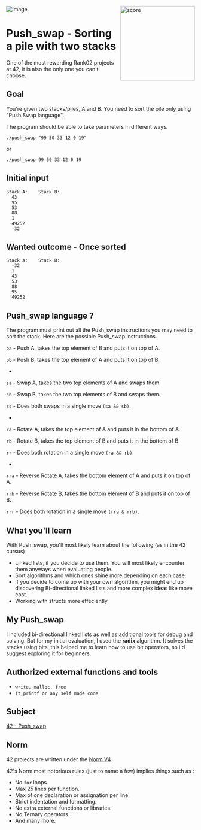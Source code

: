 ![image](https://github.com/user-attachments/assets/94e4623d-3937-405a-a29d-4ba0c27c78d6)
<img align="right" width="199" alt="score" src="https://github.com/user-attachments/assets/bf5375e8-a4ba-4e7a-80cf-7282133b840c" />

# Push_swap - Sorting a pile with two stacks

One of the most rewarding Rank02 projects at 42, it is also the only one you can't choose.

## Goal
You're given two stacks/piles, A and B. You need to sort the pile only using "Push Swap language".

The program should be able to take parameters in different ways.

```./push_swap "99 50 33 12 0 19"```

or

```./push_swap 99 50 33 12 0 19```

## Initial input
```
Stack A:    Stack B:
  43
  95
  53
  88
  1
  49252
  -32
```
## Wanted outcome - Once sorted
```
Stack A:    Stack B:
  -32
  1
  43
  53
  88
  95
  49252
```
## Push_swap language ?

The program must print out all the Push_swap instructions you may need to sort the stack. Here are the possible Push_swap instructions.

```pa``` - Push A, takes the top element of B and puts it on top of A.

```pb``` - Push B, takes the top element of A and puts it on top of B.

-

```sa``` - Swap A, takes the two top elements of A and swaps them.

```sb``` - Swap B, takes the two top elements of B and swaps them.

```ss``` - Does both swaps in a single move ```(sa && sb)```.

-

```ra``` - Rotate A, takes the top element of A and puts it in the bottom of A.

```rb``` - Rotate B, takes the top element of B and puts it in the bottom of B.

```rr``` - Does both rotation in a single move ```(ra && rb)```.

-

```rra``` - Reverse Rotate A, takes the bottom element of A and puts it on top of A.

```rrb``` - Reverse Rotate B, takes the bottom element of B and puts it on top of B.

```rrr``` - Does both rotation in a single move ```(rra & rrb)```.


## What you'll learn

With Push_swap, you'll most likely learn about the following (as in the 42 cursus)

- Linked lists, if you decide to use them. You will most likely encounter them anyways when evaluating people.
- Sort algorithms and which ones shine more depending on each case.
- If you decide to come up with your own algorithm, you might end up discovering Bi-directional linked lists and more complex ideas like move cost.
- Working with structs more effeciently

## My Push_swap

I included bi-directional linked lists as well as additional tools for debug and solving. But for my initial evaluation, I used the **radix** algorithm. It solves the stacks using bits, this helped me to learn how to use bit operators, so i'd suggest exploring it for beginners.

## Authorized external functions and tools

- ```write, malloc, free```
- ```ft_printf or any self made code```

## Subject

[42 - Push_swap](https://cdn.intra.42.fr/pdf/pdf/116759/en.subject.pdf)

## Norm

42 projects are written under the [Norm V4](https://cdn.intra.42.fr/pdf/pdf/96987/en.norm.pdf)

42's Norm most notorious rules (just to name a few) implies things such as :

- No ```for``` loops.
- Max 25 lines per function.
- Max of one declaration or assignation per line.
- Strict indentation and formatting.
- No extra external functions or libraries.
- No Ternary operators.
- And many more.
